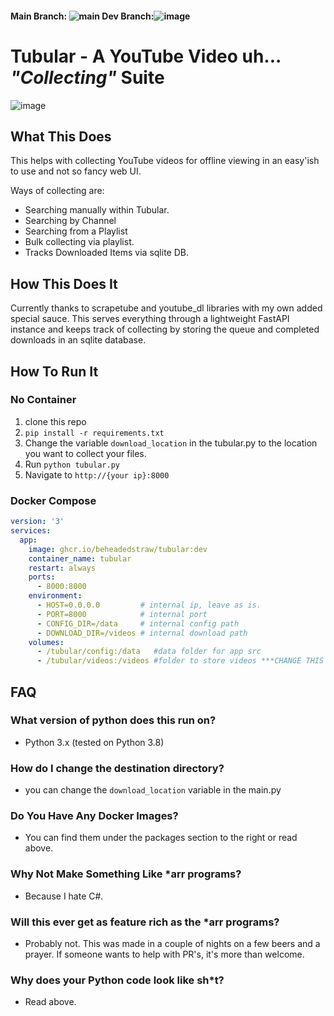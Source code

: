 #### Main Branch: ![main](https://github.com/Beheadedstraw/Tubular/actions/workflows/docker-publish.yml/badge.svg?branch=main) Dev Branch:![image](https://github.com/Beheadedstraw/Tubular/actions/workflows/docker-publish.yml/badge.svg?branch=dev)
# Tubular - A YouTube Video uh... *"Collecting"* Suite
![image](https://github.com/Beheadedstraw/Tubular/assets/5951719/bdf8e9be-38b6-4679-9da1-214f25099fd8)

## What This Does
This helps with collecting YouTube videos for offline viewing in an easy'ish to use and not so fancy web UI.

Ways of collecting are:
- Searching manually within Tubular.
- Searching by Channel
- Searching from a Playlist
- Bulk collecting via playlist.
- Tracks Downloaded Items via sqlite DB. 

## How This Does It
Currently thanks to scrapetube and youtube_dl libraries with my own added special sauce. This serves everything through a lightweight FastAPI instance and keeps track of collecting by storing the queue and completed downloads in an sqlite database.

## How To Run It
### No Container
1. clone this repo
2. `pip install -r requirements.txt`
3. Change the variable `download_location` in the tubular.py to the location you want to collect your files.
4. Run `python tubular.py`
5. Navigate to `http://{your ip}:8000`

### Docker Compose
```yaml
version: '3'
services:
  app:
    image: ghcr.io/beheadedstraw/tubular:dev
    container_name: tubular
    restart: always
    ports:
      - 8000:8000
    environment:
      - HOST=0.0.0.0         # internal ip, leave as is.
      - PORT=8000            # internal port
      - CONFIG_DIR=/data     # internal config path
      - DOWNLOAD_DIR=/videos # internal download path
    volumes:
      - /tubular/config:/data   #data folder for app src
      - /tubular/videos:/videos #folder to store videos ***CHANGE THIS TO WHERE YOU WANT TO STORE VIDS***
```

## FAQ
### What version of python does this run on?
- Python 3.x (tested on Python 3.8)

### How do I change the destination directory?
- you can change the `download_location` variable in the main.py

### Do You Have Any Docker Images?
- You can find them under the packages section to the right or read above.

### Why Not Make Something Like *arr programs?
- Because I hate C#.

### Will this ever get as feature rich as the *arr programs?
- Probably not. This was made in a couple of nights on a few beers and a prayer. If someone wants to help with PR's, it's more than welcome.

### Why does your Python code look like sh*t?
- Read above. 
